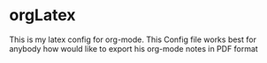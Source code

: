 # orgLatex
This is my latex config for org-mode. This Config file works best for anybody how would like to export his org-mode notes in PDF format

